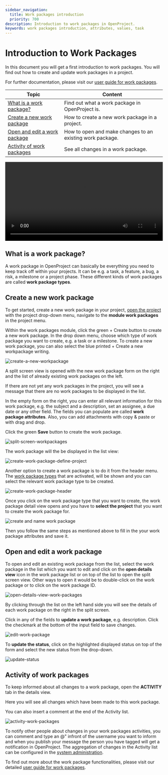 ```yaml
---
sidebar_navigation:
  title: Work packages introduction
  priority: 700
description: Introduction to work packages in OpenProject.
keywords: work packages introduction, attributes, values, task
---
```


# Introduction to Work Packages

In this document you will get a first introduction to work packages. You will find out how to create and update work packages in a project.

For further documentation, please visit our [user guide for work packages](../../user-guide/work-packages).

| Topic                                                         | Content                                                   |
|---------------------------------------------------------------|-----------------------------------------------------------|
| [What is a work package?](#what-is-a-work-package)            | Find out what a work package in OpenProject is.           |
| [Create a new work package](#create-a-new-work-package)       | How to create a new work package in a project.            |
| [Open and edit a work package](#open-and-edit-a-work-package) | How to open and make changes to an existing work package. |
| [Activity of work packages](#activity-of-work-packages)       | See all changes in a work package.                        |

<video src="https://openproject-docs.s3.eu-central-1.amazonaws.com/videos/OpenProject-Work-Packages.mp4" type="video/mp4" controls="" style="width:100%"></video>

## What is a work package?

A work package in OpenProject can basically be everything you need to keep track off within your projects. It can be e.g. a task, a feature, a bug, a risk, a milestone or a project phase. These different kinds of work packages are called **work package types**.

## Create a new work package

To get started, create a new work package in your project, [open the project](../projects/#open-an-existing-project) with the project drop-down menu, navigate to the **module work packages** in the project menu.

Within the work packages module, click the green + Create button to create a new work package. In the drop down menu, choose which type of work package you want to create, e.g. a task or a milestone. To create a new work package, you can also select the blue printed + Create a new workpackage writing.

![create-a-new-workpackage](create-a-new-workpackage.png)

A split screen view is opened with the new work package form on the right and the list of already existing work packages on the left.

If there are not yet any work packages in the project, you will see a message that there are no work packages to be displayed in the list.

In the empty form on the right, you can enter all relevant information for this work package, e.g. the subject and a description, set an assignee, a due date or any other field. The fields you can populate are called **work package attributes**. Also, you can add attachments with copy & paste or with drag and drop.

Click the green **Save** button to create the work package.

![split-screen-workpackages](split-screen-workpackages.png)

The work package will the be displayed in the list view:

 ![create-work-package-define-project](create-work-package-define-project-6669224.png)

Another option to create a work package is to do it from the header menu. The [work package types](../../user-guide/projects/project-settings/work-package-types/#work-package-types) that are activated, will be shown and you can select the relevant work package type to be created.

![create-work-package-header](create-work-package-header.png)

Once you click on the work package type that you want to create, the work package detail view opens and you have to **select the project** that you want to create the work package for. 

![create and name work package](create-work-package.png)

Then you follow the same steps as mentioned above to fill in the your work package attributes and save it.

## Open and edit a work package

To open and edit an existing work package from the list, select the work package in the list which you want to edit and click on the **open details view** icon in the work package list or on top of the list to open the split screen view. Other ways to open it would be to double-click on the work package or to click on the work package ID.

![open-details-view-work-packages](open-details-view-work-packages.png)

By clicking through the list on the left hand side you will see the details of each work package on the right in the split screen.

Click in any of the fields to **update a work package**, e.g. description. Click the checkmark at the bottom of the input field to save changes.

![edit-work-package](1569612205009.png)

To **update the status**, click on the highlighted displayed status on top of the form and select the new status from the drop-down.

![update-status](1569612428626.png)

## Activity of work packages

To keep informed about all changes to a work package, open the **ACTIVITY** tab in the details view. 

Here you will see all changes which have been made to this work package.

You can also insert a comment at the end of the Activity list.

![activity-work-packages](activity-work-packages.png)

To notify other people about changes in your work packages activities, you can comment and type an @" infront of the username you want to inform and when you publish your message the person you have tagged will get a notification in OpenProject. The aggregation of changes in the Activity list can be configured in the [system administration](../../system-admin-guide/system-settings/display-settings/#time-and-date-formatting).

To find out more about the work package functionalities, please visit our detailed [user guide for work packages](../../user-guide/work-packages).

